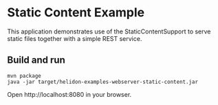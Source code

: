 # Static Content Example

This application demonstrates use of the StaticContentSupport to serve static files
 together with a simple REST service.

## Build and run

```shell
mvn package
java -jar target/helidon-examples-webserver-static-content.jar
```

Open http://localhost:8080 in your browser.
